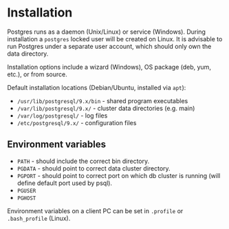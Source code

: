 # Installation

Postgres runs as a daemon (Unix/Linux) or service (Windows). During
installation a ``postgres`` locked user will be created on Linux. It
is advisable to run Postgres under a separate user account, which
should only own the data directory.

Installation options include a wizard (Windows), OS package (deb, yum,
etc.), or from source.

Default installation locations (Debian/Ubuntu, installed via ``apt``):

* ``/usr/lib/postgresql/9.x/bin`` - shared program executables
* ``/var/lib/postgresql/9.x/`` - cluster data directories (e.g. main)
* ``/var/log/postgresql/`` - log files
* ``/etc/postgresql/9.x/`` - configuration files

## Environment variables

* ``PATH`` - should include the correct bin directory.
* ``PGDATA`` - should point to correct data cluster directory.
* ``PGPORT`` - should point to correct port on which db cluster is
  running (will define default port used by psql).
* ``PGUSER``
* ``PGHOST``

Environment variables on a client PC can be set in ``.profile`` or
``.bash_profile`` (Linux).
